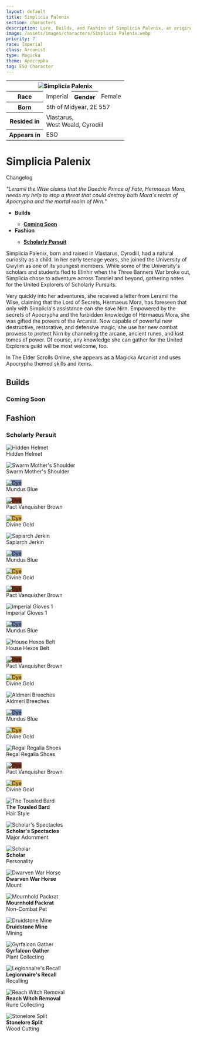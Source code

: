 ```yaml
---
layout: default
title: Simplicia Palenix
section: characters
description: Lore, Builds, and Fashion of Simplicia Palenix, an original character by Samantha Says that apprears as a Magicka Arcanist in The Elder Scrolls Online.
image: /assets/images/characters/Simplicia Palenix.webp
priority: 7
race: Imperial
class: Arcanist
type: Magicka
theme: Apocrypha
tag: ESO Character
---
```


<table class="character">
    <tr>
        <th colspan="4">
            <img style="max-width: 100%; max-height: 100%" src="/assets/images/characters/Simplicia Palenix.webp" alt="Simplicia Palenix">
        </th>
    </tr><tr>
        <th>Race</th>
        <td>Imperial</td>
        <th>Gender</th>
        <td>Female</td>
    </tr><tr>
        <th>Born</th>
        <td colspan="3">5th of Midyear, 2E 557</td>
    </tr><tr>
        <th>Resided in</th>
        <td colspan="3">Vlastarus,<br>West Weald, Cyrodiil</td>
    </tr><tr>
        <th>Appears in</th>
        <td colspan="3">ESO</td>
    </tr>
</table>

<h1>Simplicia Palenix</h1>
<p class="changelog" onclick="changelog()">Changelog</p>

<dl id="changelog" style="display: none">
    <dt>13 Aug 2023</dt>
        <dd>- Added Druidstone Mine to Scholarly Persuit.</dd>
        <dd>- Changed Grovetender's Sweep to Gyrfalcon Gather for Scholarly Persuit.</dd>
        <dd>- Changed Recall of the Galen Wilds to Legionnaire's Recall for Scholarly Persuit.</dd>
</dl>

<p style="font-style: italic">"Leramil the Wise claims that the Daedric Prince of Fate, Hermaeus Mora, needs my help to stop a threat that could destroy both Mora's realm of Apocrypha and the mortal realm of Nirn."</p>

<ul style="font-weight: bold">
    <li>Builds</li>
    <ul>
        <li><a href="#Coming Soon">Coming Soon</a></li>
    </ul>
    <li>Fashion</li>
    <ul>
        <li><a href="#Scholarly Persuit">Scholarly Persuit</a></li>
    </ul>
</ul>

Simplicia Palenix, born and raised in Vlastarus, Cyrodiil, had a natural curiosity as a child. In her early teenage years, she joined the University of Gwylim as one of its youngest members. While some of the University's scholars and students fled to Elinhir when the Three Banners War broke out, Simplicia chose to adventure across Tamriel and beyond, gathering notes for the United Explorers of Scholarly Pursuits.

Very quickly into her adventures, she received a letter from Leramil the Wise, claiming that the Lord of Secrets, Hermaeus Mora, has foreseen that only with Simplicia's assistance can she save Nirn. Empowered by the secrets of Apocrypha and the forbidden knowledge of Hermaeus Mora, she was gifted the powers of the Arcanist. Now capable of powerful new destructive, restorative, and defensive magic, she use her new combat prowess to protect Nirn by channeling the arcane, ancient runes, and lost tomes of power. Of course, any knowledge she can gather for the United Explorers guild will be most welcome, too.

In The Elder Scrolls Online, she appears as a Magicka Arcanist and uses Apocrypha themed skills and items.

<h2 class="builds" id="builds">Builds</h2>
<h3 id="Coming Soon">Coming Soon</h3>
<div class="buildContainer">

</div>

<h2 class="fashion" id="fashion">Fashion</h2>
<h3 id="Scholarly Persuit">Scholarly Persuit</h3>
<div class="fashionContainer">
    <div class="fashionContainer">
        <div class="fashionOutfit">
            <div class="fashionStyle">
                <p><img src="/assets/images/icons/eso/armour/hidden helmet.webp" alt="Hidden Helmet"><br>
                Hidden Helmet</p>
            </div>
            <div class="fashionDye">
                <p></p>
            </div>
            <div class="fashionDye">
                <p></p>
            </div>
            <div class="fashionDye">
                <p></p>
            </div>
            <div class="fashionStyle">
                <p><img src="/assets/images/icons/eso/armour/swarm mother's shoulder.webp" alt="Swarm Mother's Shoulder"><br>
                Swarm Mother's Shoulder</p>
            </div>
            <div class="fashionDye">
                <p><img style="background-color: #6f83aa" src="/assets/images/icons/eso/dye.webp" alt="Dye"><br>
                Mundus Blue</p>
            </div>
            <div class="fashionDye">
                <p><img style="background-color: #72311c" src="/assets/images/icons/eso/dye.webp" alt="Dye"><br>
                Pact Vanquisher Brown</p>
            </div>
            <div class="fashionDye">
                <p><img style="background-color: #d6b14b" src="/assets/images/icons/eso/dye.webp" alt="Dye"><br>
                Divine Gold</p>
            </div>
            <div class="fashionStyle">
                <p><img src="/assets/images/icons/eso/armour/sapiarch jerkin.webp" alt="Sapiarch Jerkin"><br>
                Sapiarch Jerkin</p>
            </div>
            <div class="fashionDye">
                <p><img style="background-color: #6f83aa" src="/assets/images/icons/eso/dye.webp" alt="Dye"><br>
                Mundus Blue</p>
            </div>
            <div class="fashionDye">
                <p><img style="background-color: #d6b14b" src="/assets/images/icons/eso/dye.webp" alt="Dye"><br>
                Divine Gold</p>
            </div>
            <div class="fashionDye">
                <p><img style="background-color: #72311c" src="/assets/images/icons/eso/dye.webp" alt="Dye"><br>
                Pact Vanquisher Brown</p>
            </div>
            <div class="fashionStyle">
                <p><img src="/assets/images/icons/eso/armour/imperial gloves 1.webp" alt="Imperial Gloves 1"><br>
                Imperial Gloves 1</p>
            </div>
            <div class="fashionDye">
                <p><img style="background-color: #6f83aa" src="/assets/images/icons/eso/dye.webp" alt="Dye"><br>
                Mundus Blue</p>
            </div>
            <div class="fashionDye">
                <p></p>
            </div>
            <div class="fashionDye">
                <p></p>
            </div>
            <div class="fashionStyle">
                <p><img src="/assets/images/icons/eso/armour/house hexos belt.webp" alt="House Hexos Belt"><br>
                House Hexos Belt</p>
            </div>
            <div class="fashionDye">
                <p><img style="background-color: #72311c" src="/assets/images/icons/eso/dye.webp" alt="Dye"><br>
                Pact Vanquisher Brown</p>
            </div>
            <div class="fashionDye">
                <p><img style="background-color: #d6b14b" src="/assets/images/icons/eso/dye.webp" alt="Dye"><br>
                Divine Gold</p>
            </div>
            <div class="fashionDye">
                <p></p>
            </div>
            <div class="fashionStyle">
                <p><img src="/assets/images/icons/eso/armour/aldmeri dominion breeches.webp" alt="Aldmeri Breeches"><br>
                Aldmeri Breeches</p>
            </div>
            <div class="fashionDye">
                <p><img style="background-color: #6f83aa" src="/assets/images/icons/eso/dye.webp" alt="Dye"><br>
                Mundus Blue</p>
            </div>
            <div class="fashionDye">
                <p></p>
            </div>
            <div class="fashionDye">
                <p><img style="background-color: #d6b14b" src="/assets/images/icons/eso/dye.webp" alt="Dye"><br>
                Divine Gold</p>
            </div>
            <div class="fashionStyle">
                <p><img src="/assets/images/icons/eso/armour/regal regalia shoes.webp" alt="Regal Regalia Shoes"><br>
                Regal Regalia Shoes</p>
            </div>
            <div class="fashionDye">
                <p></p>
            </div>
            <div class="fashionDye">
                <p><img style="background-color: #72311c" src="/assets/images/icons/eso/dye.webp" alt="Dye"><br>
                Pact Vanquisher Brown</p>
            </div>
            <div class="fashionDye">
                <p><img style="background-color: #d6b14b" src="/assets/images/icons/eso/dye.webp" alt="Dye"><br>
                Divine Gold</p>
            </div>
        </div>
    </div>
    <div class="fashionContainer">
        <div class="fashionCollectibles">
            <div class="fashionCollectible" style="width: 50%">
                <p><img src="/assets/images/icons/eso/collectibles/the tousled bard.webp" alt="The Tousled Bard"><br>
                <span style="font-weight: bold">The Tousled Bard</span><br>
                Hair Style</p>
            </div>
            <div class="fashionCollectible" style="width: 50%">
                <p><img src="/assets/images/icons/eso/collectibles/scholar's spectacles.webp" alt="Scholar's Spectacles"><br>
                <span style="font-weight: bold">Scholar's Spectacles</span><br>
                Major Adornment</p>
            </div>
            <div class="fashionCollectible" style="width: 100%; clear: both">
                <p><img src="/assets/images/icons/eso/collectibles/scholar.webp" alt="Scholar"><br>
                <span style="font-weight: bold">Scholar</span><br>
                Personality</p>
            </div>
            <div class="fashionCollectible" style="width: 50%; clear: both">
                <p><img src="/assets/images/icons/eso/collectibles/dwarven war horse.webp" alt="Dwarven War Horse"><br>
                <span style="font-weight: bold">Dwarven War Horse</span><br>
                Mount</p>
            </div>
            <div class="fashionCollectible" style="width: 50%">
                <p><img src="/assets/images/icons/eso/collectibles/mournhold packrat.webp" alt="Mournhold Packrat"><br>
                    <span style="font-weight: bold">Mournhold Packrat</span><br>
                Non-Combat Pet</p>
            </div>
            <div class="fashionCollectible" style="width: 33%; clear: both">
                <p><img src="/assets/images/icons/eso/collectibles/druidstone mine.webp" alt="Druidstone Mine"><br>
                <span style="font-weight: bold">Druidstone Mine</span><br>
                Mining</p>
            </div>
            <div class="fashionCollectible" style="width: 33%">
                <p><img src="/assets/images/icons/eso/collectibles/gyrfalcon gather.webp" alt="Gyrfalcon Gather"><br>
                <span style="font-weight: bold">Gyrfalcon Gather</span><br>
                Plant Collecting</p>
            </div>
            <div class="fashionCollectible" style="width: 33%">
                <p><img src="/assets/images/icons/eso/collectibles/legionnaire's recall.webp" alt="Legionnaire's Recall"><br>
                <span style="font-weight: bold">Legionnaire's Recall</span><br>
                Recalling</p>
            </div>
            <div class="fashionCollectible" style="width: 50%; clear: both">
                <p><img src="/assets/images/icons/eso/collectibles/reach witch removal.webp" alt="Reach Witch Removal"><br>
                <span style="font-weight: bold">Reach Witch Removal</span><br>
                Rune Collecting</p>
            </div>
            <div class="fashionCollectible" style="width: 50%">
                <p><img src="/assets/images/icons/eso/collectibles/stonelore split.webp" alt="Stonelore Split"><br>
                <span style="font-weight: bold">Stonelore Split</span><br>
                Wood Cutting</p>
            </div>
        </div>
    </div>
</div>